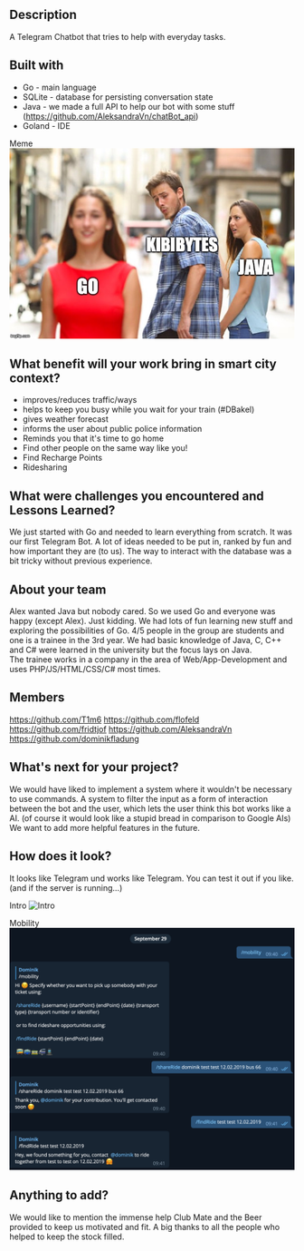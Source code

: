 ## Description 
A Telegram Chatbot that tries to help with everyday tasks. 

## Built with
* Go - main language
* SQLite - database for persisting conversation state
* Java - we made a full API to help our bot with some stuff (https://github.com/AleksandraVn/chatBot_api)
* Goland - IDE

Meme
![Meme](meme.jpg)

## What benefit will your work bring in smart city context?
* improves/reduces traffic/ways
* helps to keep you busy while you wait for your train (#DBakel)
* gives weather forecast
* informs the user about public police information
* Reminds you that it's time to go home
* Find other people on the same way like you!
* Find Recharge Points
* Ridesharing

## What were challenges you encountered and Lessons Learned?
We just started with Go and needed to learn everything from scratch.
It was our first Telegram Bot. A lot of ideas needed to be put in, ranked 
by fun and how important they are (to us). The way to interact with the 
database was a bit tricky without previous experience.

## About your team
Alex wanted Java but nobody cared. So we used Go and everyone was happy (except Alex).
Just kidding. We had lots of fun learning new stuff and exploring the possibilities of Go.
4/5 people in the group are students and one is a trainee in the 3rd year. 
We had basic knowledge of Java, C, C++ and C# were learned in the university but the focus lays on Java.  
The trainee works in a company in the area of Web/App-Development and uses PHP/JS/HTML/CSS/C# most times.

## Members
https://github.com/T1m6
https://github.com/flofeld
https://github.com/fridtjof
https://github.com/AleksandraVn
https://github.com/dominikfladung

## What's next for your project?
We would have liked to implement a system where it wouldn't be necessary to use commands.
A system to filter the input as a form of interaction between the bot and the user, which lets the user
think this bot works like a AI. (of course it would look like a stupid bread in comparison to Google AIs)
We want to add more helpful features in the future.

## How does it look?
It looks like Telegram und works like Telegram. You can test it out if you like. (and if the server is running...)

Intro
![Intro](intro.gif)

Mobility
![Intro](mobility.png)

## Anything to add?
We would like to mention the immense help Club Mate and the Beer provided to keep us motivated
and fit. A big thanks to all the people who helped to keep the stock filled.
